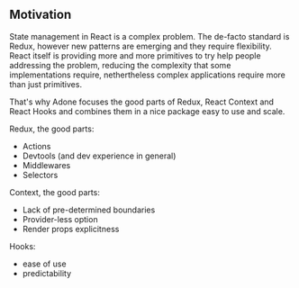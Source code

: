 ## Motivation

State management in React is a complex problem. The de-facto standard is Redux, however new patterns are emerging and they require flexibility. React itself is providing more and more primitives to try help people addressing the problem, reducing the complexity that some implementations require, nethertheless complex applications require more than just primitives.

That's why Adone focuses the good parts of Redux, React Context and React Hooks and combines them in a nice package easy to use and scale.

Redux, the good parts:

- Actions
- Devtools (and dev experience in general)
- Middlewares
- Selectors

Context, the good parts:

- Lack of pre-determined boundaries
- Provider-less option
- Render props explicitness

Hooks:

- ease of use
- predictability
